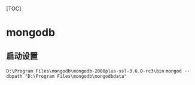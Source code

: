 [TOC]
# mongodb
## 启动设置
`D:\Program Files\mongodb\mongodb-2008plus-ssl-3.6.0-rc3\bin`
`mongod --dbpath "D:\Program Files\mongodb\mongodbdata"`
